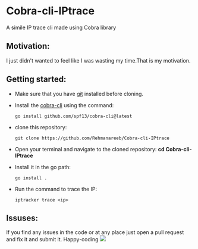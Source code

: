 # Cobra-cli-IPtrace
A simile IP trace cli made using Cobra library 

## Motivation:
I just didn't wanted to feel like I was wasting my time.That is my motivation.

## Getting started:
* Make sure that you have [git](https://git-scm.com/) installed before cloning.
* Install the [cobra-cli](https://github.com/spf13/cobra) using the command:
  
  `go install github.com/spf13/cobra-cli@latest`
* clone this repository:
  
  ```git clone https://github.com/Rehmanareeb/Cobra-cli-IPtrace```

* Open your terminal and navigate to the cloned repository:
**cd Cobra-cli-IPtrace**
  
* Install it in the go path:
  
  ```go install .```
* Run the command to trace the IP:
  
  ```iptracker trace <ip>```

## Issuses:
If you find any issues in the code or at any place just open a pull request and fix it and submit it.
Happy-coding
![](https://github.com/Rehmanareeb/Cobra-cli-IPtrace/blob/main/assests/happy_coding.gif)
